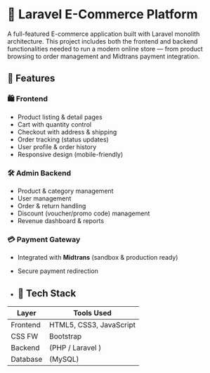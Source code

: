 # 🛒 Laravel E-Commerce Platform

A full-featured E-commerce application built with Laravel monolith architecture. This project includes both the frontend and backend functionalities needed to run a modern online store — from product browsing to order management and Midtrans payment integration.

## 🚀 Features

### 🛍️ Frontend
- Product listing & detail pages
- Cart with quantity control
- Checkout with address & shipping
- Order tracking (status updates)
- User profile & order history
- Responsive design (mobile-friendly)

### 🛠️ Admin Backend
- Product & category management
- User management
- Order & return handling
- Discount (voucher/promo code) management
- Revenue dashboard & reports

### 💳 Payment Gateway
- Integrated with **Midtrans** (sandbox & production ready)
- Secure payment redirection

- ## 🧰 Tech Stack

| Layer       | Tools Used                       |
|-------------|----------------------------------|
| Frontend    | HTML5, CSS3, JavaScript          |
| CSS FW      | Bootstrap                        |
| Backend     | (PHP / Laravel )                 |
| Database    | (MySQL)                          |
